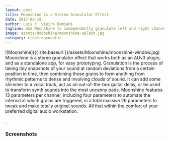 ```yaml
---
layout: post
title: Moonshine is a Stereo Granulator Effect
date: 2017-09-18
author: Luis F. Vieira Damiani
tagline: Use Moonshine to independently granulate left and right channels of any track, including your favorite synths. Take it to the limit with 26 parameters and automation.
image: assets/Moonshine/moonshine-splash.jpg
category: electroacoustic
---
```


<span class="image right">![Moonshine]({{ site.baseurl }}/assets/Moonshine/moonshine-window.jpg)</span>
Moonshine is a stereo granulator effect that works both as an AUv3 plugin, and as a standalone app, for easy prototyping. Granulation is the process of taking tiny snapshots of your sound at random deviations from a certain position in time, then combining those grains to form anything from rhythmic patterns to dense and involving clouds of sound. It can add some shimmer to a vocal track, act as an out-of-the-box guitar delay, or be used to transform synth sounds into the most uncanny pads. Moonshine features 13 parameters per channel, including four parameters to automate the interval at which grains are triggered, in a total massive 26 parameters to tweak and make totally original sounds. All that within the comfort of your preferred digital audio workstation.

<a href="https://itunes.apple.com/us/app/nimbus-au/id1286581839" class="image">
	<img src="{{ site.baseurl }}/assets/Images/App-Store-135x40.svg" alt="" />
</a>

<a href="https://itunes.apple.com/us/app/nimbus-au/id1286581839" class="image">
	<img src="{{ site.baseurl }}/assets/Images/App-Store-Mac-165x40.svg" alt="" />
</a>

### Screenshots
<div class="box alt">
	<div class="row uniform">
		<div class="6u"><span class="image fit"><img src="{{ site.baseurl }}/assets/Moonshine/moonshine-1.jpg" alt="" /></span></div>
		<div class="6u"><span class="image fit"><img src="{{ site.baseurl }}/assets/Moonshine/moonshine-2.jpg" alt="" /></span></div>
		<div class="6u"><span class="image fit"><img src="{{ site.baseurl }}/assets/Moonshine/moonshine-3.jpg" alt="" /></span></div>
		<!--<div class="6u"><span class="image fit">{% include youtube.html code="4wEJNmW8dEY" %}</span></div>-->
		<div class="12u"><span class="image fit"><img src="{{ site.baseurl }}/assets/Moonshine/moonshine-screen.jpg" alt=""></span></div>
	</div>
</div>
